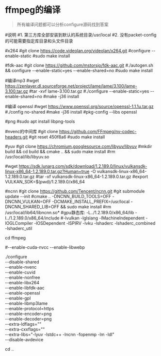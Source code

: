 # ffmpeg的编译
>所有编译问题都可以分析configure源码找到答案

#说明
#1. 第三方库全部安装到默认的系统目录/usr/local
#2. 没有packet-config的可能需要指定库目录和头文件目录

#x264
#git clone https://code.videolan.org/videolan/x264.git
#configure --enable-static
#sudo make install

#fdk-aac
#git clone https://github.com/mstorsjo/fdk-aac.git
#./autogen.sh &&  configure --enable-static=yes --enable-shared=no
#sudo make install

#编译mp3
#wget https://zenlayer.dl.sourceforge.net/project/lame/lame/3.100/lame-3.100.tar.gz
#tar -xvf lame-3.100.tar.gz
#./configure --enable-static=yes --enable-shared=no
#make -j36 install

#编译 openssl
#wget https://www.openssl.org/source/openssl-1.1.1u.tar.gz
#./config no-shared
#make -j36 install
#pkg-config --libs openssl

#png
#sudo apt install libpng-tools

#nvenc的中间库
#git clone https://github.com/FFmpeg/nv-codec-headers.git
#git reset 450f8a6
#sudo make install

#yuv
#git clone https://chromium.googlesource.com/libyuv/libyuv
#mkdir build && cd build && cmake .. && sudo make install
#rm /usr/local/lib/libyuv.so

#wget https://sdk.lunarg.com/sdk/download/1.2.189.0/linux/vulkansdk-linux-x86_64-1.2.189.0.tar.gz?Human=true -O vulkansdk-linux-x86_64-1.2.189.0.tar.gz
#tar -xf vulkansdk-linux-x86_64-1.2.189.0.tar.gz
#export VULKAN_SDK=$(pwd)/1.2.189.0/x86_64

#ncnn
#git clone https://github.com/Tencent/ncnn.git
#git submodule update --init
#cmake .. -DNCNN_BUILD_TOOLS=OFF -DNCNN_VULKAN=OFF -DCMAKE_INSTALL_PREFIX=/usr/local -DNCNN_SHARED_LIB=OFF  && sudo make install
#rm /usr/local/lib64/libncnn.so*
#gpu静态库: -L../1.2.189.0/x86_64/lib -I../1.2.189.0/x86_64/include 
#-lvulkan -lglslang -lMachineIndependent -lOGLCompiler -lOSDependent -lSPIRV -lvku -lshaderc -lshaderc_combined -lshaderc_util

cd ffmpeg

#--enable-cuda-nvcc --enable-libwebp

./configure \
    --disable-shared \
    --enable-nvenc \
    --enable-cuvid \
    --enable-nonfree\
    --enable-libx264 \
    --enable-libfdk-aac \
    --enable-openssl \
    --enable-gpl \
    --enable-libmp3lame \
    --enable-protocol=https \
    --enable-encoder=png \
    --enable-decoder=png \
    --extra-ldflags=""  \
    --extra-cxxflags="" \
    --extra-libs="-lyuv -lstdc++ -lncnn -fopenmp -lm -ldl" \
    --disable-avdevice

cd ..
